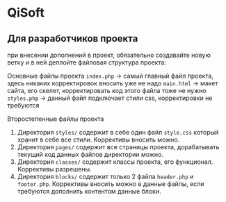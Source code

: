 # QiSoft

## Для разработчиков проекта
при внесении дополнений в проект, обязательно создавайте новую ветку и в ней деплойте
файловая структура проекта:

Основные файлы проекта
`index.php` -> самый главный файл проекта, здесь никаких корректировок вносить уже не надо
`main.html` -> макет сайта, его скелет, корректировать код этого файла тоже не нужно
`styles.php` -> данный файл подключает стили css, корректировки не требуются

Второстепенные файлы проекта
1. Директория `styles/` содержит в себе один файл `style.css` который хранит в себе все стили. Коррективы вносить можно.
2. Директория `pages/` содержит все страницы проекта, дорабатывать текущий код данных файлов директории можно.
3. Директория `classes/` содержит классы проекта, его функционал. Коррективы разрешены.
4. Директория `blocks/` содержит только 2 файла `header.php` и `footer.php`. Коррективы вносить можно в данные файлы, если требуются дополнить контентом данные блоки.
